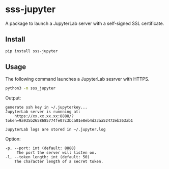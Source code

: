 # sss-jupyter

A package to launch a JupyterLab server with a self-signed SSL certificate.

## Install

```sh
pip install sss-jupyter
```

## Usage

The following command launches a JupyterLab sesrver with HTTPS.

```sh
python3 -m sss_jupyter
```

Output:
```
generate ssh key in ~/.jupyterkey...
JupyterLab server is runnning at:
    https://xx.xx.xx.xx:8888/?token=9a935b2658685774fe07c3bca01e8eb4d23aa52472eb263ab1

JupyterLab logs are stored in ~/.jupyter.log
```

Option:
```
-p, --port: int (default: 8888)
     The port the server will listen on.
-l, --token_length: int (default: 50)
    The character length of a secret token.
```
